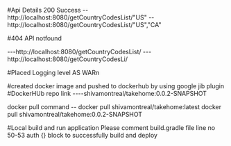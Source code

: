 
#Api Details 200 Success 
--http://localhost:8080/getCountryCodesList/"US"
--http://localhost:8080/getCountryCodesList/"US","CA"

#404 API notfound

---http://localhost:8080/getCountryCodesList/
---http://localhost:8080/getCountryCodesLi/

#Placed Logging level AS WARn 

#created docker  image and pushed to dockerhub by using google jib plugin
 #DockerHUb repo link
----shivamontreal/takehome:0.0.2-SNAPSHOT

docker pull command -- docker pull shivamontreal/takehome:latest
docker pull shivamontreal/takehome:0.0.2-SNAPSHOT

#Local build and run application 
  Please comment build.gradle file line no 50-53 auth {} block
  to successfully build and deploy



